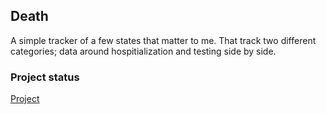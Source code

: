## Death

A simple tracker of a few states that matter to me. That track two different categories; data around hospitialization and testing side by side.

### Project status

[Project](https://github.com/westergaards/death/projects/1)
